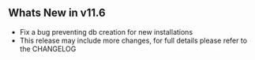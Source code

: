 Whats New in v11.6
--------------------------
- Fix a bug preventing db creation for new installations
- This release may include more changes, for full details please refer to the CHANGELOG
